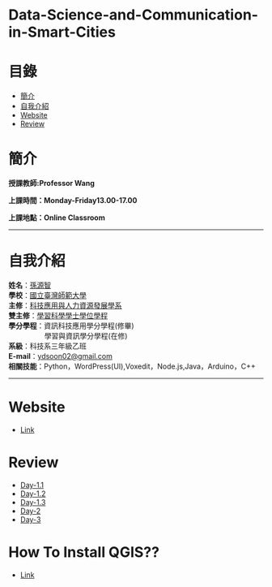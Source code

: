 # Data-Science-and-Communication-in-Smart-Cities
# 目錄
+ [簡介](https://github.com/yuancc12/Data-Science-and-Communication-in-Smart-Cities/blob/main/README.md#%E7%B0%A1%E4%BB%8B)
+ [自我介紹](https://github.com/yuancc12/Image-Processing#%E8%87%AA%E6%88%91%E4%BB%8B%E7%B4%B9)
+ [Website](https://github.com/yuancc12/Data-Science-and-Communication-in-Smart-Cities/blob/main/README.md#website)
+ [Review](https://github.com/yuancc12/Image-Processing/blob/main/README.md#%E8%AA%B2%E5%A0%82%E8%AC%9B%E7%BE%A9)

# 簡介
**授課教師:Professor Wang**

**上課時間：Monday-Friday13.00-17.00**

**上課地點：Online Classroom**
***
# 自我介紹
**姓名**：[孫源智](https://yuancc12.github.io/web/mypages/)\
**學校**：[國立臺灣師範大學](https://www.ntnu.edu.tw/)\
**主修**：[科技應用與人力資源發展學系](https://www.tahrd.ntnu.edu.tw/)\
**雙主修**：[學習科學學士學位學程](https://www.upls.ntnu.edu.tw/)\
**學分學程**：資訊科技應用學分學程(修畢)\
&nbsp;&nbsp;&nbsp;&nbsp;&nbsp;&nbsp;&nbsp;&nbsp;&nbsp;&nbsp;&nbsp;&nbsp;&nbsp;&nbsp;&nbsp;&nbsp; &nbsp;學習與資訊學分學程(在修)\
**系級**：科技系三年級乙班\
**E-mail**：ydsoon02@gmail.com\
**相關技能**：Python，WordPress(UI),Voxedit，Node.js,Java，Arduino，C++
***
# Website
+ [Link](https://web.ntnu.edu.tw/~cw/icoil/)
# Review
+ [Day-1.1](https://web.ntnu.edu.tw/~cw/icoil/lectures/smart-cities/icoil-2023-course-overview.pdf)
+ [Day-1.2](https://web.ntnu.edu.tw/~cw/icoil/lectures/smart-cities/icoil-2023-konomi-day1.pdf)
+ [Day-1.3](https://web.ntnu.edu.tw/~cw/icoil/lectures/smart-cities/icoil-2023-wang-day1.pdf)
+ [Day-2](https://web.ntnu.edu.tw/~cw/icoil/lectures/data-science/Day2-1-icoil-2023-konomi-day2.pdf)
+ [Day-3](https://web.ntnu.edu.tw/~cw/icoil/lectures/data-communication/day3-lecture.pdf)

# How To Install QGIS??
+ [Link](https://www.youtube.com/watch?v=uQmbgfmG8Is)
